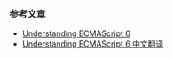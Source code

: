 <!--
 * @Description: In User Settings Edit
 * @Author: your name
 * @Date: 2019-07-31 01:03:55
 * @LastEditTime: 2019-07-31 21:49:25
 * @LastEditors: Please set LastEditors
 -->

### 参考文章
- [Understanding ECMAScript 6](https://leanpub.com/understandinges6/read)
- [Understanding ECMAScript 6 中文翻译](https://legacy.gitbook.com/book/sagittarius-rev/understanding-ecmascript-6-zh-ver/details)